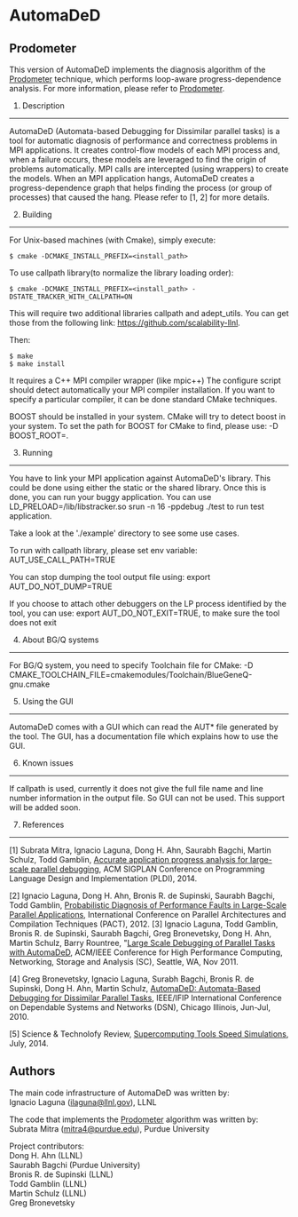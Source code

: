 AutomaDeD
=========

Prodometer
----------
This version of AutomaDeD implements the diagnosis algorithm of the [Prodometer](http://dx.doi.org/10.1145/2666356.2594336) technique, which performs loop-aware progress-dependence analysis. For more information, please refer to [Prodometer](http://dx.doi.org/10.1145/2666356.2594336).

1. Description
--------------
AutomaDeD (Automata-based Debugging for Dissimilar parallel tasks) is a tool for automatic diagnosis of performance and correctness problems in MPI applications. It creates control-flow models of each MPI process and, when a failure occurs, these models are leveraged to find the origin of problems automatically. MPI calls are intercepted (using wrappers) to create the models. When an MPI application hangs, AutomaDeD creates a progress-dependence graph that helps finding the process (or group of processes) that caused the hang. Please refer to [1, 2] for more details.

                        
2. Building
-----------

For Unix-based machines (with Cmake), simply execute:
	
	$ cmake -DCMAKE_INSTALL_PREFIX=<install_path>

To use callpath library(to normalize the library loading order):

	$ cmake -DCMAKE_INSTALL_PREFIX=<install_path> -DSTATE_TRACKER_WITH_CALLPATH=ON

This will require two additional libraries callpath and adept_utils. You can get those from the following link:
	https://github.com/scalability-llnl.

Then:

	$ make
	$ make install

It requires a C++ MPI compiler wrapper (like mpic++) The configure script should detect automatically your MPI compiler installation. If you want to specify a particular compiler, it can be done standard CMake techniques. 


BOOST should be installed in your system. CMake will try to detect boost in your system. To set the path for BOOST for CMake to find, please use: -D BOOST_ROOT=<BOOST base dir>.

3. Running
----------

You have to link your MPI application against AutomaDeD's library. This could be done using either the static or the shared library. Once this is done, you can run your buggy application. You can use LD_PRELOAD=<install>/lib/libstracker.so srun -n 16 -ppdebug ./test to run test application.

Take a look at the './example' directory to see some use cases.

To run with callpath library, please set env variable: AUT_USE_CALL_PATH=TRUE

You can stop dumping the tool output file using: export AUT_DO_NOT_DUMP=TRUE

If you choose to attach other debuggers on the LP process identified by the tool, you can use: export AUT_DO_NOT_EXIT=TRUE, to make sure the tool does not exit 

4. About BG/Q systems
---------------------
For BG/Q system, you need to specify Toolchain file for CMake: -D CMAKE_TOOLCHAIN_FILE=cmakemodules/Toolchain/BlueGeneQ-gnu.cmake

5. Using the GUI
----------------
AutomaDeD comes with a GUI which can read the AUT* file generated by the tool. The GUI, <pdgview> has a documentation file which explains how to use the GUI.

6. Known issues
---------------
If callpath is used, currently it does not give the full file name and line number information in the output file. So GUI can not be used. This support will be added soon.

7. References
-------------
[1] Subrata Mitra, Ignacio Laguna, Dong H. Ahn, Saurabh Bagchi, Martin Schulz, Todd Gamblin, [Accurate application progress analysis for large-scale parallel debugging](http://dx.doi.org/10.1145/2666356.2594336), ACM SIGPLAN Conference on Programming Language Design and Implementation (PLDI), 2014.

[2] Ignacio Laguna, Dong H. Ahn, Bronis R. de Supinski, Saurabh Bagchi, Todd Gamblin, [Probabilistic Diagnosis of Performance Faults in Large-Scale Parallel Applications](http://dx.doi.org/10.1145/2370816.2370848), International Conference on Parallel Architectures and Compilation Techniques (PACT), 2012.
[3] Ignacio Laguna, Todd Gamblin, Bronis R. de Supinski, Saurabh Bagchi, Greg Bronevetsky, Dong H. Ahn, Martin Schulz, Barry Rountree, "[Large Scale Debugging of Parallel Tasks with AutomaDeD](http://dx.doi.org/10.1145/2063384.2063451), ACM/IEEE Conference for High Performance Computing, Networking, Storage and Analysis (SC), Seattle, WA, Nov 2011.

[4] Greg Bronevetsky, Ignacio Laguna, Surabh Bagchi, Bronis R. de Supinski, Dong H. Ahn, Martin Schulz, [AutomaDeD: Automata-Based Debugging for Dissimilar Parallel Tasks](http://dx.doi.org/10.1109/DSN.2010.5544927), IEEE/IFIP International Conference on Dependable Systems and Networks (DSN), Chicago Illinois, Jun-Jul, 2010.

[5] Science & Technolofy Review, [Supercomputing Tools Speed Simulations](https://str.llnl.gov/july-2014/ahn), July, 2014. 


Authors
-------

The main code infrastructure of AutomaDeD was written by:  
Ignacio Laguna (ilaguna@llnl.gov), LLNL

The code that implements the [Prodometer](http://dx.doi.org/10.1145/2666356.2594336) algorithm was written by:  
Subrata Mitra (mitra4@purdue.edu), Purdue University

Project contributors: <br>
Dong H. Ahn (LLNL) <br>
Saurabh Bagchi (Purdue University) <br>
Bronis R. de Supinski (LLNL) <br>
Todd Gamblin (LLNL) <br>
Martin Schulz (LLNL)  <br>
Greg Bronevetsky <br>

